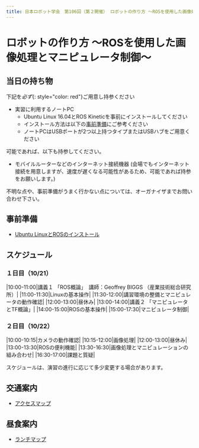 ```yaml
---
title: 日本ロボット学会　第106回（第２開催） ロボットの作り方 ～ROSを使用した画像処理とマニピュレータ制御～
---
```


# ロボットの作り方 ～ROSを使用した画像処理とマニピュレータ制御～

## 当日の持ち物

下記を*必ず*{: style="color: red"}ご用意し持参ください

- 実習に利用するノートPC
  - Ubuntu Linux 16.04とROS Kineticを事前にインストールしてください
  - インストール方法は以下の[事前準備](#事前準備)にご参考ください
  - ノートPCはUSBポートが2つ以上持つタイプまたはUSBハブをご用意ください

可能であれば、以下も持参してください。

- モバイルルーターなどのインターネット接続機器 (会場でもインターネット接続を用意しますが、速度が遅くなる可能性があるため、可能であれば持参をお願いします。)

不明な点や、事前準備がうまく行かない点については、オーガナイザまでお問い合わせ下さい。

## 事前準備

- [Ubuntu LinuxとROSのインストール](linux_and_ros_install.html)

## スケジュール

### １日目（10/21）

|10:00-11:00|講義１ 「ROS概論」　講師：Geoffrey BIGGS （産業技術総合研究所）|
|11:00-11:30|Linuxの基本操作|
|11:30-12:00|講習環境の整備とマニピュレータの動作確認|
|12:00-13:00|昼休み|
|13:00-14:00|講義２ 「マニピュレータとTF概論」|
|14:00-15:00|ROSの基本操作|
|15:00-17:30|マニピュレータ制御|

### ２日目（10/22）

|10:00-10:15|カメラの動作確認|
|10:15-12:00|画像処理|
|12:00-13:00|昼休み|
|13:00-13:30|ROSの便利機能|
|13:30-16:30|画像処理とマニピュレーションの組み合わせ|
|16:30-17:00|課題と質疑|

スケジュールは、演習の進行に応じて多少変更する場合があります。

## 交通案内

- [アクセスマップ](/files/access.pdf)

## 昼食案内

- [ランチマップ](/files/lunch.pdf)

